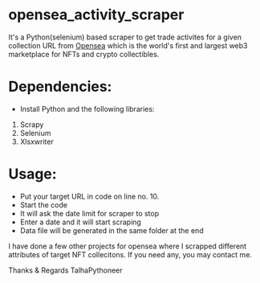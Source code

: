# opensea_activity_scraper

It's a Python(selenium) based scraper to get trade activites for a given collection URL from [Opensea](https://opensea.io/) which is the world's first and largest web3 marketplace for NFTs and crypto collectibles.

# Dependencies:
- Install Python and the following libraries:
1) Scrapy
2) Selenium
3) Xlsxwriter


# Usage:
- Put your target URL in code on line no. 10. 
- Start the code
- It will ask the date limit for scraper to stop
- Enter a date and it will start scraping
- Data file will be generated in the same folder at the end


I have done a few other projects for opensea where I scrapped different attributes of target NFT collecitons. If you need any, you may contact me.


Thanks & Regards
TalhaPythoneer
